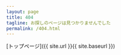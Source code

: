 ```yaml
---
layout: page
title: 404
tagline: お探しのページは見つかりませんでした
permalink: /404.html
---
```


[トップページ]({{ site.url }}{{ site.baseurl }})
